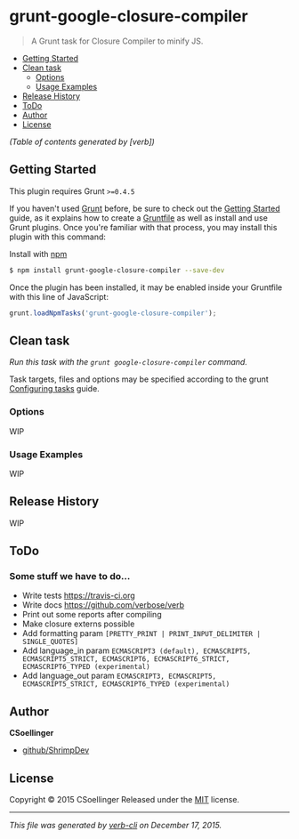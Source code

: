 # grunt-google-closure-compiler

> A Grunt task for Closure Compiler to minify JS.

<!-- toc -->

* [Getting Started](#getting-started)
* [Clean task](#clean-task)
  - [Options](#options)
  - [Usage Examples](#usage-examples)
* [Release History](#release-history)
* [ToDo](#todo)
* [Author](#author)
* [License](#license)

_(Table of contents generated by [verb])_

<!-- tocstop -->

## Getting Started

This plugin requires Grunt `>=0.4.5`

If you haven't used [Grunt](http://gruntjs.com/) before, be sure to check out the [Getting Started](http://gruntjs.com/getting-started) guide, as it explains how to create a [Gruntfile](http://gruntjs.com/sample-gruntfile) as well as install and use Grunt plugins. Once you're familiar with that process, you may install this plugin with this command:

Install with [npm](https://www.npmjs.com/)

```sh
$ npm install grunt-google-closure-compiler --save-dev
```

Once the plugin has been installed, it may be enabled inside your Gruntfile with this line of JavaScript:

```js
grunt.loadNpmTasks('grunt-google-closure-compiler');
```

## Clean task

_Run this task with the `grunt google-closure-compiler` command._

Task targets, files and options may be specified according to the grunt [Configuring tasks](http://gruntjs.com/configuring-tasks) guide.

### Options

WIP

### Usage Examples

WIP

## Release History

WIP

## ToDo

### Some stuff we have to do...

* Write tests https://travis-ci.org
* Write docs https://github.com/verbose/verb
* Print out some reports after compiling
* Make closure externs possible
* Add formatting param `[PRETTY_PRINT | PRINT_INPUT_DELIMITER | SINGLE_QUOTES]`
* Add language_in param `ECMASCRIPT3 (default), ECMASCRIPT5, ECMASCRIPT5_STRICT, ECMASCRIPT6, ECMASCRIPT6_STRICT, ECMASCRIPT6_TYPED (experimental)`
* Add language_out param `ECMASCRIPT3, ECMASCRIPT5, ECMASCRIPT5_STRICT, ECMASCRIPT6_TYPED (experimental)`

## Author

**CSoellinger**

+ [github/ShrimpDev](https://github.com/ShrimpDev)
<!-- `twitter`, `twitter.username`, and `username` variables are undefined -->

## License

Copyright © 2015 CSoellinger
Released under the [MIT](https://github.com/ShrimpDev/grunt-google-closure-compiler/blob/master/LICENSE-MIT) license.

***

_This file was generated by [verb-cli](https://github.com/assemble/verb-cli) on December 17, 2015._
